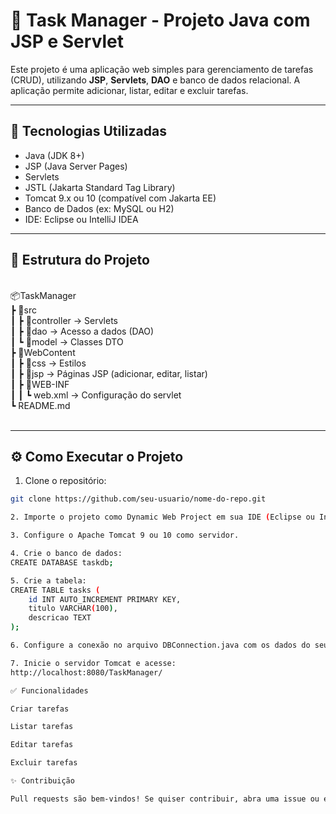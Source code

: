 # 📝 Task Manager - Projeto Java com JSP e Servlet

Este projeto é uma aplicação web simples para gerenciamento de tarefas (CRUD), utilizando **JSP**, **Servlets**, **DAO** e banco de dados relacional. A aplicação permite adicionar, listar, editar e excluir tarefas.

---

## 📌 Tecnologias Utilizadas

- Java (JDK 8+)
- JSP (Java Server Pages)
- Servlets
- JSTL (Jakarta Standard Tag Library)
- Tomcat 9.x ou 10 (compatível com Jakarta EE)
- Banco de Dados (ex: MySQL ou H2)
- IDE: Eclipse ou IntelliJ IDEA

---

## 📁 Estrutura do Projeto
</br>
📦TaskManager</br>
┣ 📂src</br>
┃ ┣ 📂controller → Servlets</br>
┃ ┣ 📂dao → Acesso a dados (DAO)</br>
┃ ┗ 📂model → Classes DTO</br>
┣ 📂WebContent</br>
┃ ┣ 📂css → Estilos</br>
┃ ┣ 📂jsp → Páginas JSP (adicionar, editar, listar)</br>
┃ ┣ 📂WEB-INF</br>
┃ ┃ ┗ web.xml → Configuração do servlet</br>
┗ README.md</br>
</br>

---

## ⚙️ Como Executar o Projeto

1. Clone o repositório:

```bash
git clone https://github.com/seu-usuario/nome-do-repo.git

2. Importe o projeto como Dynamic Web Project em sua IDE (Eclipse ou IntelliJ).

3. Configure o Apache Tomcat 9 ou 10 como servidor.

4. Crie o banco de dados:
CREATE DATABASE taskdb;

5. Crie a tabela:
CREATE TABLE tasks (
    id INT AUTO_INCREMENT PRIMARY KEY,
    titulo VARCHAR(100),
    descricao TEXT
);

6. Configure a conexão no arquivo DBConnection.java com os dados do seu banco.

7. Inicie o servidor Tomcat e acesse:
http://localhost:8080/TaskManager/

✅ Funcionalidades

Criar tarefas

Listar tarefas

Editar tarefas

Excluir tarefas

✨ Contribuição

Pull requests são bem-vindos! Se quiser contribuir, abra uma issue ou envie uma PR com melhorias ou correções.
